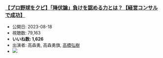 ### [【プロ野球をクビ】「降伏論」負けを認める力とは？【経営コンサルで成功】](https://www.youtube.com/watch?v=1a-m_uixR6I)
-   公開日: 2023-08-18
-   視聴数: 79,163
-   **いいね数: 1,626**
-   出演者: 高森勇, 高森勇旗, [高橋弘樹](/rehacq_fan/people/高橋弘樹 "wikilink")
- [![](https://img.youtube.com/vi/1a-m_uixR6I/hqdefault.jpg)](https://www.youtube.com/watch?v=1a-m_uixR6I)
